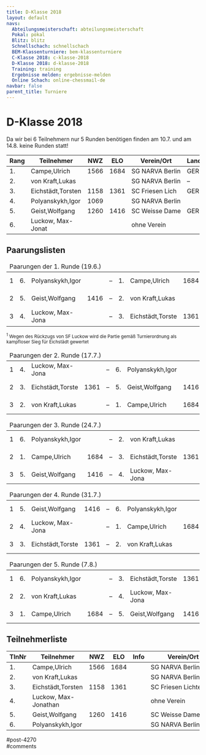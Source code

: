 ```yaml
---
title: D-Klasse 2018 
layout: default
navs:
  Abteilungsmeisterschaft: abteilungsmeisterschaft
  Pokal: pokal
  Blitz: blitz
  Schnellschach: schnellschach
  BEM-Klassenturniere: bem-klassenturniere
  C-Klasse 2018: c-klasse-2018
  D-Klasse 2018: d-klasse-2018
  Training: training
  Ergebnisse melden: ergebnisse-melden
  Online Schach: online-chessmail-de
navbar: false
parent_title: Turniere
---
```

<div class="post-4270 page type-page status-publish hentry" id="post-4270">
<h1 class="entry-title">D-Klasse 2018</h1>
<div class="entry-content">
<p>Da wir bei 6 Teilnehmern nur 5 Runden benötigen finden am 10.7. und am 14.8. keine Runden statt!</p>
<table class="clean swiss">
<thead>
<tr>
<th>Rang</th>
<th>Teilnehmer</th>
<th>NWZ</th>
<th>ELO</th>
<th>Verein/Ort</th>
<th>Land</th>
<th>S</th>
<th>R</th>
<th>V</th>
<th>Punkte</th>
<th>SoBer</th>
<th>Siege</th>
</tr>
</thead>
<tbody>
<tr>
<td>1.</td>
<td>Campe,Ulrich</td>
<td>1566</td>
<td>1684</td>
<td>SG NARVA Berlin</td>
<td>GER</td>
<td>4</td>
<td>0</td>
<td>1</td>
<td>4.0</td>
<td>8.00</td>
<td>4</td>
</tr>
<tr>
<td>2.</td>
<td>von Kraft,Lukas</td>
<td></td>
<td></td>
<td>SG NARVA Berlin</td>
<td>–</td>
<td>4</td>
<td>0</td>
<td>1</td>
<td>4.0</td>
<td>7.00</td>
<td>4</td>
</tr>
<tr>
<td>3.</td>
<td>Eichstädt,Torsten</td>
<td>1158</td>
<td>1361</td>
<td>SC Friesen Lich</td>
<td>GER</td>
<td>3</td>
<td>0</td>
<td>2</td>
<td>3.0</td>
<td>5.50</td>
<td>3</td>
</tr>
<tr>
<td>4.</td>
<td>Polyanskykh,Igor</td>
<td>1069</td>
<td></td>
<td>SG NARVA Berlin</td>
<td></td>
<td>2</td>
<td>1</td>
<td>2</td>
<td>2.5</td>
<td>3.75</td>
<td>2</td>
</tr>
<tr>
<td>5.</td>
<td>Geist,Wolfgang</td>
<td>1260</td>
<td>1416</td>
<td>SC Weisse Dame</td>
<td>GER</td>
<td>1</td>
<td>1</td>
<td>3</td>
<td>1.5</td>
<td>1.25</td>
<td>1</td>
</tr>
<tr>
<td>6.</td>
<td>Luckow, Max-Jonat</td>
<td></td>
<td></td>
<td>ohne Verein</td>
<td></td>
<td>0</td>
<td>0</td>
<td>5</td>
<td>0.0</td>
<td>0.00</td>
<td>0</td>
</tr>
</tbody>
</table>
<h2>Paarungslisten</h2>
<table class="clean swiss">
<thead>
<tr>
<td colspan="11">Paarungen der 1. Runde (19.6.)</td>
</tr>
</thead>
<tbody>
<tr>
<td>1</td>
<td>6.</td>
<td>Polyanskykh,Igor</td>
<td></td>
<td>–</td>
<td>1.</td>
<td>Campe,Ulrich</td>
<td>1684</td>
<td>0 – 1</td>
</tr>
<tr>
<td>2</td>
<td>5.</td>
<td>Geist,Wolfgang</td>
<td>1416</td>
<td>–</td>
<td>2.</td>
<td>von Kraft,Lukas</td>
<td></td>
<td>0 – 1</td>
</tr>
<tr>
<td>3</td>
<td>4.</td>
<td>Luckow, Max-Jona</td>
<td></td>
<td>–</td>
<td>3.</td>
<td>Eichstädt,Torste</td>
<td>1361</td>
<td>1 – 0<sup>1</sup></td>
</tr>
</tbody>
</table>
<p><small><sup>1</sup> Wegen des Rückzugs von SF Luckow wird die Partie gemäß Turnierordnung als kampfloser Sieg für Eichstädt gewertet</small></p>
<table class="clean swiss">
<thead>
<tr>
<td colspan="11">Paarungen der 2. Runde (17.7.)</td>
</tr>
</thead>
<tbody>
<tr>
<td>1</td>
<td>4.</td>
<td>Luckow, Max-Jona</td>
<td></td>
<td>–</td>
<td>6.</td>
<td>Polyanskykh,Igor</td>
<td></td>
<td>– – +</td>
</tr>
<tr>
<td>2</td>
<td>3.</td>
<td>Eichstädt,Torste</td>
<td>1361</td>
<td>–</td>
<td>5.</td>
<td>Geist,Wolfgang</td>
<td>1416</td>
<td>1 – 0</td>
</tr>
<tr>
<td>3</td>
<td>2.</td>
<td>von Kraft,Lukas</td>
<td></td>
<td>–</td>
<td>1.</td>
<td>Campe,Ulrich</td>
<td>1684</td>
<td>0 – 1</td>
</tr>
</tbody>
</table>
<table class="clean swiss">
<thead>
<tr>
<td colspan="11">Paarungen der 3. Runde (24.7.)</td>
</tr>
</thead>
<tbody>
<tr>
<td>1</td>
<td>6.</td>
<td>Polyanskykh,Igor</td>
<td></td>
<td>–</td>
<td>2.</td>
<td>von Kraft,Lukas</td>
<td></td>
<td>0 – 1</td>
</tr>
<tr>
<td>2</td>
<td>1.</td>
<td>Campe,Ulrich</td>
<td>1684</td>
<td>–</td>
<td>3.</td>
<td>Eichstädt,Torste</td>
<td>1361</td>
<td>0 – 1</td>
</tr>
<tr>
<td>3</td>
<td>5.</td>
<td>Geist,Wolfgang</td>
<td>1416</td>
<td>–</td>
<td>4.</td>
<td>Luckow, Max-Jona</td>
<td></td>
<td>+ – –</td>
</tr>
</tbody>
</table>
<table class="clean swiss">
<thead>
<tr>
<td colspan="11">Paarungen der 4. Runde (31.7.)</td>
</tr>
</thead>
<tbody>
<tr>
<td>1</td>
<td>5.</td>
<td>Geist,Wolfgang</td>
<td>1416</td>
<td>–</td>
<td>6.</td>
<td>Polyanskykh,Igor</td>
<td></td>
<td>½ – ½</td>
</tr>
<tr>
<td>2</td>
<td>4.</td>
<td>Luckow, Max-Jona</td>
<td></td>
<td>–</td>
<td>1.</td>
<td>Campe,Ulrich</td>
<td>1684</td>
<td>– – +</td>
</tr>
<tr>
<td>3</td>
<td>3.</td>
<td>Eichstädt,Torste</td>
<td>1361</td>
<td>–</td>
<td>2.</td>
<td>von Kraft,Lukas</td>
<td></td>
<td>0 – 1</td>
</tr>
</tbody>
</table>
<table class="clean swiss">
<thead>
<tr>
<td colspan="11">Paarungen der 5. Runde (7.8.)</td>
</tr>
</thead>
<tbody>
<tr>
<td>1</td>
<td>6.</td>
<td>Polyanskykh,Igor</td>
<td></td>
<td>–</td>
<td>3.</td>
<td>Eichstädt,Torste</td>
<td>1361</td>
<td>1 – 0</td>
</tr>
<tr>
<td>2</td>
<td>2.</td>
<td>von Kraft,Lukas</td>
<td></td>
<td>–</td>
<td>4.</td>
<td>Luckow, Max-Jona</td>
<td></td>
<td>+ – –</td>
</tr>
<tr>
<td>3</td>
<td>1.</td>
<td>Campe,Ulrich</td>
<td>1684</td>
<td>–</td>
<td>5.</td>
<td>Geist,Wolfgang</td>
<td>1416</td>
<td>1 – 0</td>
</tr>
</tbody>
</table>
<h2>Teilnehmerliste</h2>
<table class="clean swiss footable">
<thead>
<tr>
<th>TlnNr</th>
<th>Teilnehmer</th>
<th>NWZ</th>
<th>ELO</th>
<th>Info</th>
<th>Verein/Ort</th>
<th>Land</th>
<th>Geburt</th>
</tr>
</thead>
<tbody>
<tr>
<td>1.</td>
<td>Campe,Ulrich</td>
<td>1566</td>
<td>1684</td>
<td></td>
<td>SG NARVA Berlin</td>
<td>GER</td>
<td>1957</td>
</tr>
<tr>
<td>2.</td>
<td>von Kraft,Lukas</td>
<td></td>
<td></td>
<td></td>
<td>SG NARVA Berlin</td>
<td>–</td>
<td>1978</td>
</tr>
<tr>
<td>3.</td>
<td>Eichstädt,Torsten</td>
<td>1158</td>
<td>1361</td>
<td></td>
<td>SC Friesen Lichtenbe</td>
<td>GER</td>
<td>1966</td>
</tr>
<tr>
<td>4.</td>
<td>Luckow, Max-Jonathan</td>
<td></td>
<td></td>
<td></td>
<td>ohne Verein</td>
<td></td>
<td></td>
</tr>
<tr>
<td>5.</td>
<td>Geist,Wolfgang</td>
<td>1260</td>
<td>1416</td>
<td></td>
<td>SC Weisse Dame (Berl</td>
<td>GER</td>
<td>1946</td>
</tr>
<tr>
<td>6.</td>
<td>Polyanskykh,Igor</td>
<td></td>
<td></td>
<td></td>
<td>SG NARVA Berlin</td>
<td></td>
<td>1986</td>
</tr>
</tbody>
</table>
</div><!-- .entry-content -->
</div> #post-4270 
<div id="comments">
</div> #comments 
